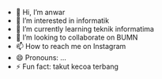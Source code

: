 - 👋 Hi, I’m anwar
- 👀 I’m interested in informatik
- 🌱 I’m currently learning teknik informatima
- 💞️ I’m looking to collaborate on BUMN
- 📫 How to reach me on Instagram
- 😄 Pronouns: ...
- ⚡ Fun fact: takut kecoa terbang

<!---
241224/241224 is a ✨ special ✨ repository because its `README.md` (this file) appears on your GitHub profile.
You can click the Preview link to take a look at your changes.
--->
